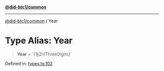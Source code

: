 [**@did-btc1/common**](../README.md)

***

[@did-btc1/common](../globals.md) / Year

# Type Alias: Year

> **Year** = \`$\{1 \| 2\}$\{ThreeDigits\}\`

Defined in: [types.ts:102](https://github.com/dcdpr/did-btc1-js/blob/751aedd75738c26882a2149e644ae32b9e424707/packages/common/src/types.ts#L102)
